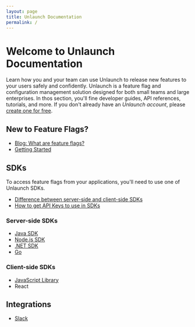 ```yaml
---
layout: page
title: Unlaunch Documentation
permalink: /
---
```


# Welcome to Unlaunch Documentation

Learn how you and your team can use Unlaunch to release new features to your users safely and confidently. Unlaunch is a feature flag and configuration management solution designed for both small teams and large enterprises. In thos section, you'll fine developer guides, API references, tutorials, and more. If you don't already have an *Unlaunch account*, please [create one for free](https://app.unlaunch.io).

## New to Feature Flags?

- [Blog: What are feature flags?](https://blog.unlaunch.io/2020-08-01-feature-flags/)
- [Getting Started](docs/getting-started)


## SDKs

To access feature flags from your applications, you'll need to use one of Unlaunch SDKs. 

- [Difference between server-side and client-side SDKs](docs/sdks/client-vs-server-side-sdks)
- [How to get API Keys to use in SDKs](docs/sdks/sdk-keys)

### Server-side SDKs
- [Java SDK](docs/sdks/java-sdk)
- [Node.js SDK](docs/sdks/nodejs-sdk)
- [.NET SDK](docs/sdks/dotnet-sdk)
- [Go](docs/sdks/go-sdk)

### Client-side SDKs
- [JavaScript Library](docs/sdks/javascript-library)
- React

## Integrations
- [Slack](docs/integrations/slack)
